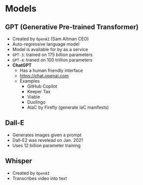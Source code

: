 # Models

## GPT (Generative Pre-trained Transformer)

- Created by `OpenAI` (Sam Altman CEO)
- Auto-regressive language model
- Model is available for by as a service
- `GPT-3`: trained on 175 billion parameters
- `GPT-4`: traned on 100 trillion parameters
- **ChatGPT**
  - Has a human friendly interface
  - <https://chat.openai.com>
  - Examples
    - GitHub Copilot
    - Keeper Tax
    - Viable
    - Duolingo
    - AIaC by Firefly (generate IaC manifests)

## Dall-E

- Generates images given a prompt
- Dall-E2 was revelead on Jan. 2021
- Uses 12 billion parameter training

## Whisper

- Created by `OpenAI`
- Transcribes video into text
